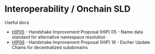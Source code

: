 # Interoperability / Onchain SLD

Useful docs

- [HIP05](https://github.com/handshake-org/HIPs/blob/master/HIP-0005.md) - Handshake Improvement Proposal (HIP) 05 - Name data standard for alternative namespace resolution
- [HIP06](https://github.com/handshake-org/HIPs/blob/master/HIP-0016.md) - Handshake Improvement Proposal (HIP) 16 - Escher Update Chains for decentralized subdomains